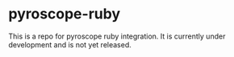 # pyroscope-ruby

This is a repo for pyroscope ruby integration. It is currently under development and is not yet released.
